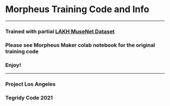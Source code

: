 # Morpheus Training Code and Info

***

### Trained with partial [LAKH MuseNet Dataset](https://github.com/asigalov61/LAKH-MuseNet-MIDI-Dataset)

### Please see Morpheus Maker colab notebook for the original training code

### Enjoy!

***

### Project Los Angeles

### Tegridy Code 2021
